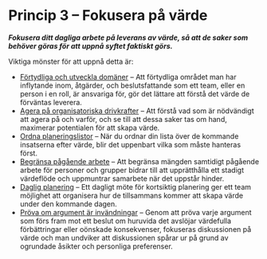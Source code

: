 # Princip 3 – Fokusera på värde


**_Fokusera ditt dagliga arbete på leverans av värde, så att de saker som behöver göras för att uppnå syftet faktiskt görs._**

Viktiga mönster för att uppnå detta är:

-   [Förtydliga och utveckla domäner](section:clarify-and-develop-domains) – Att förtydliga området man har inflytande inom, åtgärder,  och beslutsfattande som ett team, eller en person i en roll, är ansvariga för, gör det lättare att förstå det värde de förväntas leverera.
-   [Agera på organisatoriska drivkrafter](section:respond-to-organizational-drivers) – Att förstå vad som är nödvändigt att agera på och varför, och se till att dessa saker tas om hand, maximerar potentialen för att skapa värde.
-   [Ordna planeringslistor](section:prioritize-backlogs) – När du ordnar din lista över de kommande insatserna efter värde, blir det uppenbart vilka som måste hanteras först.
-   [Begränsa pågående arbete](section:limit-work-in-progress) – Att begränsa mängden samtidigt pågående arbete för personer och grupper bidrar till att upprätthålla ett stadigt värdeflöde och uppmuntrar samarbete när det uppstår hinder.
-   [Daglig planering](section:daily-standup) – Ett dagligt möte för kortsiktig planering ger ett team möjlighet att organisera hur de tillsammans kommer att skapa värde under den kommande dagen.
-   [Pröva om argument är invändningar](section:test-arguments-qualify-as-objections) – Genom att pröva varje argument som förs fram mot ett beslut om huruvida det avslöjar värdefulla förbättringar eller oönskade konsekvenser, fokuseras diskussionen på värde och man undviker att diskussionen spårar ur på grund av ogrundade åsikter och personliga preferenser.
